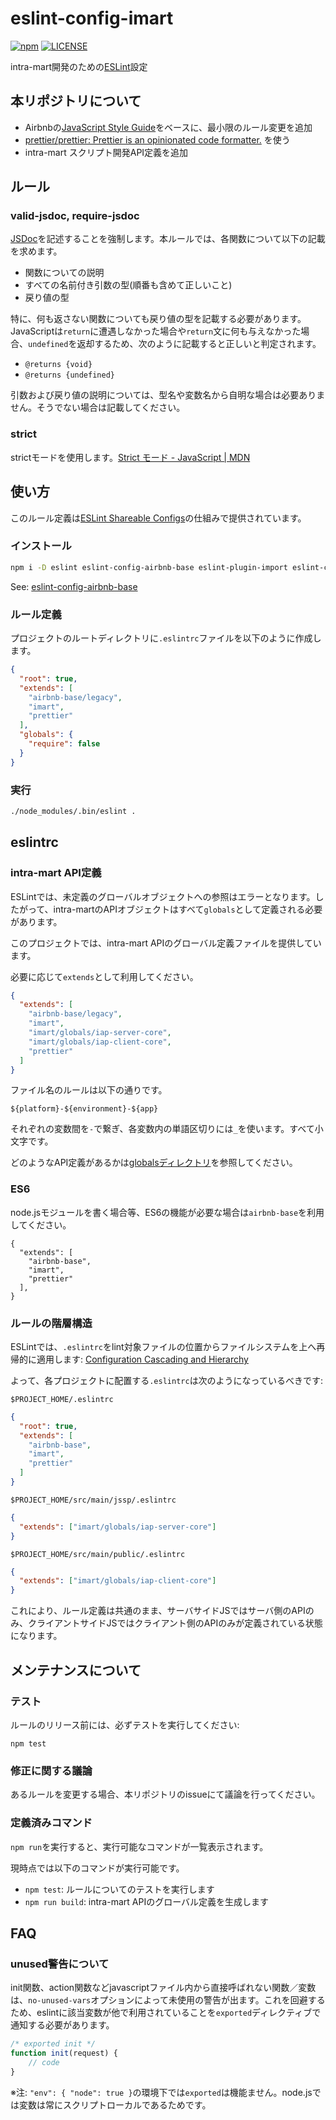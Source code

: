 # eslint-config-imart

[![npm](https://img.shields.io/npm/v/eslint-config-imart.svg)](https://www.npmjs.com/package/eslint-config-imart)
[![LICENSE](https://img.shields.io/npm/l/eslint-config-imart.svg)](LICENSE.txt)

intra-mart開発のための[ESLint](http://eslint.org/)設定

## 本リポジトリについて

* Airbnbの[JavaScript Style Guide](https://github.com/airbnb/javascript)をベースに、最小限のルール変更を追加
* [prettier/prettier: Prettier is an opinionated code formatter\.](https://github.com/prettier/prettier) を使う
* intra-mart スクリプト開発API定義を追加

## ルール

### valid-jsdoc, require-jsdoc

[JSDoc](http://usejsdoc.org/)を記述することを強制します。本ルールでは、各関数について以下の記載を求めます。

* 関数についての説明
* すべての名前付き引数の型(順番も含めて正しいこと)
* 戻り値の型

特に、何も返さない関数についても戻り値の型を記載する必要があります。JavaScriptは`return`に遭遇しなかった場合や`return`文に何も与えなかった場合、`undefined`を返却するため、次のように記載すると正しいと判定されます。

* `@returns {void}`
* `@returns {undefined}`

引数および戻り値の説明については、型名や変数名から自明な場合は必要ありません。そうでない場合は記載してください。

### strict

strictモードを使用します。[Strict モード - JavaScript | MDN](https://developer.mozilla.org/ja/docs/Web/JavaScript/Strict_mode)

## 使い方

このルール定義は[ESLint Shareable Configs](http://eslint.org/docs/developer-guide/shareable-configs)の仕組みで提供されています。

### インストール

```sh
npm i -D eslint eslint-config-airbnb-base eslint-plugin-import eslint-config-imart
```

See: [eslint\-config\-airbnb\-base](https://www.npmjs.com/package/eslint-config-airbnb-base)

### ルール定義

プロジェクトのルートディレクトリに`.eslintrc`ファイルを以下のように作成します。

```json
{
  "root": true,
  "extends": [
    "airbnb-base/legacy",
    "imart",
    "prettier"
  ],
  "globals": {
    "require": false
  }
}
```

### 実行

```sh
./node_modules/.bin/eslint .
```

## eslintrc

### intra-mart API定義

ESLintでは、未定義のグローバルオブジェクトへの参照はエラーとなります。したがって、intra-martのAPIオブジェクトはすべて`globals`として定義される必要があります。

このプロジェクトでは、intra-mart APIのグローバル定義ファイルを提供しています。

必要に応じて`extends`として利用してください。

```json
{
  "extends": [
    "airbnb-base/legacy",
    "imart",
    "imart/globals/iap-server-core",
    "imart/globals/iap-client-core",
    "prettier"
  ]
}
```

ファイル名のルールは以下の通りです。

`${platform}-${environment}-${app}`

それぞれの変数間を`-`で繋ぎ、各変数内の単語区切りには`_`を使います。すべて小文字です。

どのようなAPI定義があるかは[globalsディレクトリ](./globals)を参照してください。

### ES6

node.jsモジュールを書く場合等、ES6の機能が必要な場合は`airbnb-base`を利用してください。

```
{
  "extends": [
    "airbnb-base",
    "imart",
    "prettier"
  ],
}
```

### ルールの階層構造

ESLintでは、`.eslintrc`をlint対象ファイルの位置からファイルシステムを上へ再帰的に適用します: [Configuration Cascading and Hierarchy](http://eslint.org/docs/user-guide/configuring#configuration-cascading-and-hierarchy)

よって、各プロジェクトに配置する`.eslintrc`は次のようになっているべきです:

`$PROJECT_HOME/.eslintrc`

```json
{
  "root": true,
  "extends": [
    "airbnb-base",
    "imart",
    "prettier"
  ]
}
```

`$PROJECT_HOME/src/main/jssp/.eslintrc`

```json
{
  "extends": ["imart/globals/iap-server-core"]
}
```

`$PROJECT_HOME/src/main/public/.eslintrc`

```json
{
  "extends": ["imart/globals/iap-client-core"]
}
```

これにより、ルール定義は共通のまま、サーバサイドJSではサーバ側のAPIのみ、クライアントサイドJSではクライアント側のAPIのみが定義されている状態になります。

## メンテナンスについて

### テスト

ルールのリリース前には、必ずテストを実行してください:

```
npm test
```

### 修正に関する議論

あるルールを変更する場合、本リポジトリのissueにて議論を行ってください。

### 定義済みコマンド

`npm run`を実行すると、実行可能なコマンドが一覧表示されます。

現時点では以下のコマンドが実行可能です。

* `npm test`: ルールについてのテストを実行します
* `npm run build`: intra-mart APIのグローバル定義を生成します

## FAQ

### unused警告について

init関数、action関数などjavascriptファイル内から直接呼ばれない関数／変数は、`no-unused-vars`オプションによって未使用の警告が出ます。これを回避するため、eslintに該当変数が他で利用されていることを`exported`ディレクティブで通知する必要があります。

```javascript
/* exported init */
function init(request) {
    // code
}
```

※注: `"env": { "node": true }`の環境下では`exported`は機能ません。node.jsでは変数は常にスクリプトローカルであるためです。

